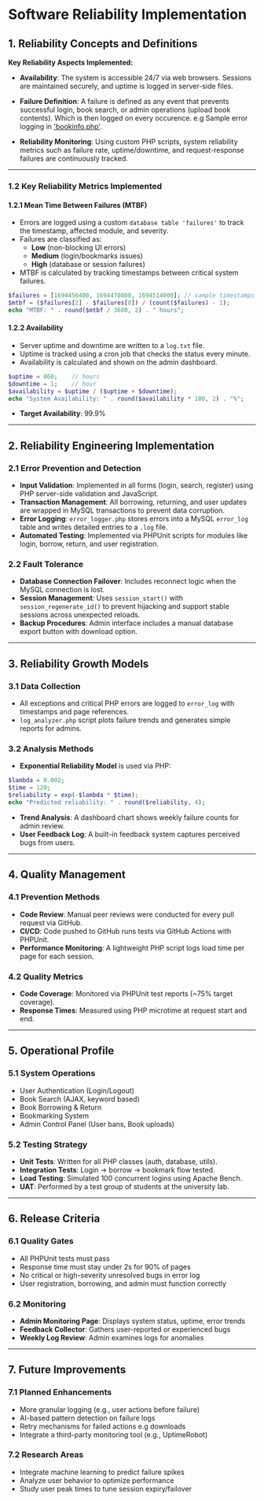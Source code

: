 # Software Reliability Implementation
## 1. Reliability Concepts and Definitions
**Key Reliability Aspects Implemented:**
- **Availability**: The system is accessible 24/7 via web browsers.
                    Sessions are maintained securely, and 
                    uptime is logged in server-side files.

- **Failure Definition**: A failure is defined as any event that prevents successful login, book search, or admin operations (upload book contents).
Which is then logged on every occurence. e.g Sample error logging in ['bookinfo.php'](../E-Library/bookinfo.php).
- **Reliability Monitoring**: Using custom PHP scripts, system reliability metrics such as failure rate, uptime/downtime, and request-response failures are continuously tracked.

---

### 1.2 Key Reliability Metrics Implemented

#### 1.2.1 Mean Time Between Failures (MTBF)
- Errors are logged using a custom `database table 'failures'` to track the timestamp, affected module, and severity.
- Failures are classified as:
  - **Low** (non-blocking UI errors)
  - **Medium** (login/bookmarks issues)
  - **High** (database or session failures)
- MTBF is calculated by tracking timestamps between critical system failures.

```php
$failures = [1694456400, 1694470800, 1694514000]; // sample timestamps
$mtbf = ($failures[2] - $failures[0]) / (count($failures) - 1);
echo "MTBF: " . round($mtbf / 3600, 2) . " hours";
```

#### 1.2.2 Availability
- Server uptime and downtime are written to a `log.txt` file.
- Uptime is tracked using a cron job that checks the status every minute.
- Availability is calculated and shown on the admin dashboard.

```php
$uptime = 860;    // hours
$downtime = 1;    // hour
$availability = $uptime / ($uptime + $downtime);
echo "System Availability: " . round($availability * 100, 2) . "%";
```

- **Target Availability**: 99.9%

---

## 2. Reliability Engineering Implementation

### 2.1 Error Prevention and Detection
- **Input Validation**: Implemented in all forms (login, search, register) using PHP server-side validation and JavaScript.
- **Transaction Management**: All borrowing, returning, and user updates are wrapped in MySQL transactions to prevent data corruption.
- **Error Logging**: `error_logger.php` stores errors into a MySQL `error_log` table and writes detailed entries to a `.log` file.
- **Automated Testing**: Implemented via PHPUnit scripts for modules like login, borrow, return, and user registration.

### 2.2 Fault Tolerance
- **Database Connection Failover**: Includes reconnect logic when the MySQL connection is lost.
- **Session Management**: Uses `session_start()` with `session_regenerate_id()` to prevent hijacking and support stable sessions across unexpected reloads.
- **Backup Procedures**: Admin interface includes a manual database export button with download option.

---

## 3. Reliability Growth Models

### 3.1 Data Collection
- All exceptions and critical PHP errors are logged to `error_log` with timestamps and page references.
- `log_analyzer.php` script plots failure trends and generates simple reports for admins.

### 3.2 Analysis Methods
- **Exponential Reliability Model** is used via PHP:
```php
$lambda = 0.002;
$time = 120;
$reliability = exp(-$lambda * $time);
echo "Predicted reliability: " . round($reliability, 4);
```
- **Trend Analysis**: A dashboard chart shows weekly failure counts for admin review.
- **User Feedback Log**: A built-in feedback system captures perceived bugs from users.

---

## 4. Quality Management

### 4.1 Prevention Methods
- **Code Review**: Manual peer reviews were conducted for every pull request via GitHub.
- **CI/CD**: Code pushed to GitHub runs tests via GitHub Actions with PHPUnit.
- **Performance Monitoring**: A lightweight PHP script logs load time per page for each session.

### 4.2 Quality Metrics
- **Code Coverage**: Monitored via PHPUnit test reports (~75% target coverage).
- **Response Times**: Measured using PHP microtime at request start and end.

---

## 5. Operational Profile

### 5.1 System Operations
- User Authentication (Login/Logout)
- Book Search (AJAX, keyword based)
- Book Borrowing & Return
- Bookmarking System
- Admin Control Panel (User bans, Book uploads)

### 5.2 Testing Strategy
- **Unit Tests**: Written for all PHP classes (auth, database, utils).
- **Integration Tests**: Login → borrow → bookmark flow tested.
- **Load Testing**: Simulated 100 concurrent logins using Apache Bench.
- **UAT**: Performed by a test group of students at the university lab.

---

## 6. Release Criteria

### 6.1 Quality Gates
- All PHPUnit tests must pass
- Response time must stay under 2s for 90% of pages
- No critical or high-severity unresolved bugs in error log
- User registration, borrowing, and admin must function correctly

### 6.2 Monitoring
- **Admin Monitoring Page**: Displays system status, uptime, error trends
- **Feedback Collector**: Gathers user-reported or experienced bugs
- **Weekly Log Review**: Admin examines logs for anomalies

---

## 7. Future Improvements

### 7.1 Planned Enhancements
- More granular logging (e.g., user actions before failure)
- AI-based pattern detection on failure logs
- Retry mechanisms for failed actions e.g downloads
- Integrate a third-party monitoring tool (e.g., UptimeRobot)

### 7.2 Research Areas
- Integrate machine learning to predict failure spikes
- Analyze user behavior to optimize performance
- Study user peak times to tune session expiry/failover